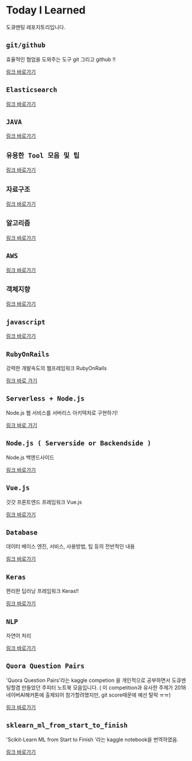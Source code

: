 # Today I Learned
도큐멘팅 레포지토리입니다. 

## `git/github`

효율적인 협업을 도와주는 도구 git 그리고 github !!

[링크 바로가기](https://github.com/limdongjin/TIL/tree/master/git)

## `Elasticsearch`

[링크 바로가기](https://github.com/limdongjin/TIL/tree/master/elasticsearch)

## `JAVA`

[링크 바로가기](https://github.com/limdongjin/TIL/tree/master/java)

## `유용한 Tool 모음 및 팁`

[링크 바로가기](https://github.com/limdongjin/TIL/tree/master/tools)

## `자료구조`

[링크 바로가기](https://github.com/limdongjin/TIL/tree/master/datastructure)

## `알고리즘`

[링크 바로가기](https://github.com/limdongjin/TIL/tree/master/algorithms)

## `AWS`

[링크 바로가기](https://github.com/limdongjin/TIL/tree/master/aws)

## `객체지향`

[링크 바로가기](https://github.com/limdongjin/TIL/tree/master/oop)

## `javascript`

[링크 바로가기](https://github.com/limdongjin/TIL/tree/master/js)

## `RubyOnRails`
강력한 개발속도의 웹프레임워크 RubyOnRails

[링크 바로 가기](https://github.com/limdongjin/TIL/tree/master/rails)

## `Serverless + Node.js`

Node.js 웹 서비스를 서버리스 아키텍처로 구현하기! 

[링크 바로 가기](https://github.com/limdongjin/TIL/tree/master/nodejs_serverless)

## `Node.js ( Serverside or Backendside )`

Node.js 백엔드사이드

[링크 바로가기](https://github.com/limdongjin/TIL/tree/master/nodejs_serverside)

## `Vue.js`

갓갓 프론트엔드 프레임워크 Vue.js

[링크 바로가기](https://github.com/limdongjin/TIL/tree/master/vuejs)

## `Database`

데이터 베이스 엔진, 서비스, 사용방법, 팁 등의 전반적인 내용

[링크 바로가기](https://github.com/limdongjin/TIL/tree/master/database)

## `Keras`

편리한 딥러닝 프레임워크 Keras!! 

[링크 바로가기](https://github.com/limdongjin/TIL/tree/master/keras)

## `NLP`

자연어 처리

[링크 바로가기](https://github.com/limdongjin/TIL/tree/master/nlp)

## `Quora Question Pairs`

'Quora Question Pairs'라는 kaggle competion 을 개인적으로 공부하면서 도큐멘팅할겸 만들었던 주피터 노트북 모음입니다. ( 이 competition과 유사한 주제가 2018네이버AI해커톤에 출제되어 참가할려했지만, git score때문에 예선 탈락 ㅠㅠ)

[링크 바로가기](https://github.com/limdongjin/TIL/tree/master/quoraquestionpairs)

## `sklearn_ml_from_start_to_finish`

'Scikit-Learn ML from Start to Finish
'라는 kaggle notebook을 번역하였음. 

[링크 바로가기](https://github.com/limdongjin/TIL/tree/master/sklearn_ml_from_start_to_finish_ko)
